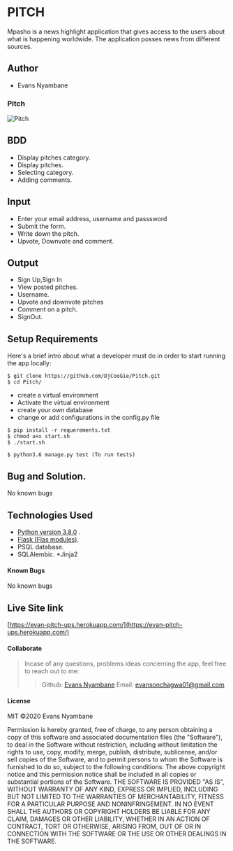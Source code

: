 # PITCH
Mpasho is a news highlight application that gives access to the users about what is happening worldwide. The application posses news from different sources.

## Author
* Evans Nyambane


### Pitch

![Pitch ](src/assets/read.png)


## BDD
* Display pitches category.
* Display pitches.
* Selecting category.
* Adding comments.

## Input
* Enter your email address, username and passsword 
* Submit the form.
* Write down the pitch.
* Upvote, Downvote and comment.

## Output
* Sign Up,Sign In
* View posted pitches.
* Username.
* Upvote and downvote pitches
* Comment on a pitch.
* SignOut.





## Setup Requirements
  Here's a brief intro about what a developer must do in order to start running the app locally:

  ```
  $ git clone https://github.com/DjCooGie/Pitch.git
  $ cd Pitch/
  ```
  * create a virtual environment
  * Activate the virtual environment
  * create your own database
  * change or add configurations in the config.py file
  
  ```
  $ pip install -r requerements.txt
  $ chmod a+x start.sh
  $ ./start.sh
  ```
  
  ```
  $ python3.6 manage.py test (To run tests)
  ```
  
## Bug and Solution.
 No known bugs
   
## Technologies Used
  * [Python version 3.8.0](https://www.python.org/) . 
  * [Flask (Flas modules)](https://www.fullstackpython.com/flask.html).
  * PSQL database.
  * SQLAlembic.
  *Jinja2

 #### Known Bugs
No known bugs

## Live Site link
[https://evan-pitch-ups.herokuapp.com/](https://evan-pitch-ups.herokuapp.com/)

#### Collaborate
>Incase of any questions, problems ideas concerning the app, feel free to reach out to me:
>>Github: [Evans Nyambane](https://github.com/DjCooGie)
>>Email: evansonchagwa01@gmail.com

#### License
MIT
&copy;2020 Evans Nyambane


Permission is hereby granted, free of charge, to any person obtaining a copy
of this software and associated documentation files (the "Software"), to deal
in the Software without restriction, including without limitation the rights
to use, copy, modify, merge, publish, distribute, sublicense, and/or sell
copies of the Software, and to permit persons to whom the Software is
furnished to do so, subject to the following conditions:
The above copyright notice and this permission notice shall be included in all
copies or substantial portions of the Software.
THE SOFTWARE IS PROVIDED "AS IS", WITHOUT WARRANTY OF ANY KIND, EXPRESS OR
IMPLIED, INCLUDING BUT NOT LIMITED TO THE WARRANTIES OF MERCHANTABILITY,
FITNESS FOR A PARTICULAR PURPOSE AND NONINFRINGEMENT. IN NO EVENT SHALL THE
AUTHORS OR COPYRIGHT HOLDERS BE LIABLE FOR ANY CLAIM, DAMAGES OR OTHER
LIABILITY, WHETHER IN AN ACTION OF CONTRACT, TORT OR OTHERWISE, ARISING FROM,
OUT OF OR IN CONNECTION WITH THE SOFTWARE OR THE USE OR OTHER DEALINGS IN THE
SOFTWARE.